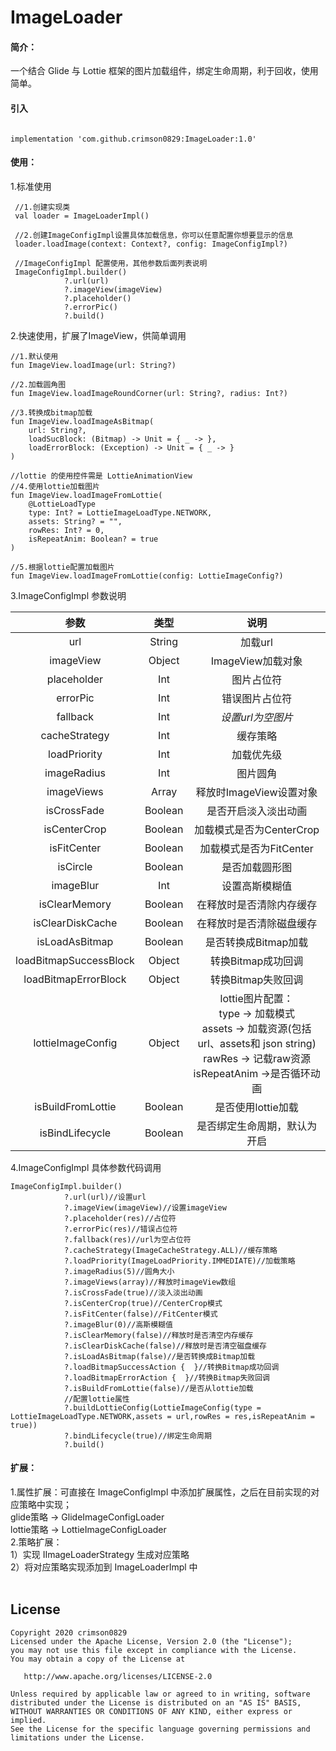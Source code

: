 # ImageLoader


#### 简介：
一个结合 Glide 与 Lottie 框架的图片加载组件，绑定生命周期，利于回收，使用简单。


#### 引入

```

implementation 'com.github.crimson0829:ImageLoader:1.0'

```

#### 使用：

1.标准使用

```
 //1.创建实现类
 val loader = ImageLoaderImpl()

 //2.创建ImageConfigImpl设置具体加载信息，你可以任意配置你想要显示的信息
 loader.loadImage(context: Context?, config: ImageConfigImpl?)

 //ImageConfigImpl 配置使用，其他参数后面列表说明
 ImageConfigImpl.builder()
            ?.url(url)
            ?.imageView(imageView)
            ?.placeholder()
            ?.errorPic()
            ?.build()
```

2.快速使用，扩展了ImageView，供简单调用

```
//1.默认使用
fun ImageView.loadImage(url: String?)

//2.加载圆角图
fun ImageView.loadImageRoundCorner(url: String?, radius: Int?)

//3.转换成bitmap加载
fun ImageView.loadImageAsBitmap(
    url: String?,
    loadSucBlock: (Bitmap) -> Unit = { _ -> },
    loadErrorBlock: (Exception) -> Unit = { _ -> }
)

//lottie 的使用控件需是 LottieAnimationView
//4.使用lottie加载图片
fun ImageView.loadImageFromLottie(
    @LottieLoadType
    type: Int? = LottieImageLoadType.NETWORK,
    assets: String? = "",
    rowRes: Int? = 0,
    isRepeatAnim: Boolean? = true
)

//5.根据lottie配置加载图片
fun ImageView.loadImageFromLottie(config: LottieImageConfig?)

```

3.ImageConfigImpl 参数说明

|          参数          |  类型   |                             说明                             |
| :--------------------: | :-----: | :----------------------------------------------------------: |
|          url           | String  |                           加载url                            |
|       imageView        | Object  |                      ImageView加载对象                       |
|      placeholder       |   Int   |                          图片占位符                          |
|        errorPic        |   Int   |                        错误图片占位符                        |
|        fallback        |   Int   |                      _设置url为空图片_                       |
|     cacheStrategy      |   Int   |                           缓存策略                           |
|      loadPriority      |   Int   |                          加载优先级                          |
|      imageRadius       |   Int   |                           图片圆角                           |
|       imageViews       |  Array  |                   释放时ImageView设置对象                    |
|      isCrossFade       | Boolean |                     是否开启淡入淡出动画                     |
|      isCenterCrop      | Boolean |                   加载模式是否为CenterCrop                   |
|      isFitCenter       | Boolean |                   加载模式是否为FitCenter                    |
|        isCircle        | Boolean |                        是否加载圆形图                        |
|       imageBlur        |   Int   |                        设置高斯模糊值                        |
|     isClearMemory      | Boolean |                   在释放时是否清除内存缓存                   |
|    isClearDiskCache    | Boolean |                   在释放时是否清除磁盘缓存                   |
|     isLoadAsBitmap     | Boolean |                     是否转换成Bitmap加载                     |
| loadBitmapSuccessBlock | Object  |                      转换Bitmap成功回调                      |
|  loadBitmapErrorBlock  | Object  |                      转换Bitmap失败回调                      |
|   lottieImageConfig    | Object  | lottie图片配置：<br />type -> 加载模式<br />assets -> 加载资源(包括url、assets和 json string)<br />rawRes -> 记载raw资源<br />isRepeatAnim ->是否循环动画 |
|   isBuildFromLottie    | Boolean |                      是否使用lottie加载                      |
|    isBindLifecycle     | Boolean |                 是否绑定生命周期，默认为开启                 |

4.ImageConfigImpl 具体参数代码调用

```
ImageConfigImpl.builder()
            ?.url(url)//设置url
            ?.imageView(imageView)//设置imageView
            ?.placeholder(res)//占位符
            ?.errorPic(res)//错误占位符
            ?.fallback(res)//url为空占位符
            ?.cacheStrategy(ImageCacheStrategy.ALL)//缓存策略
            ?.loadPriority(ImageLoadPriority.IMMEDIATE)//加载策略
            ?.imageRadius(5)//圆角大小
            ?.imageViews(array)//释放时imageView数组
            ?.isCrossFade(true)//淡入淡出动画
            ?.isCenterCrop(true)//CenterCrop模式
            ?.isFitCenter(false)//FitCenter模式
            ?.imageBlur(0)//高斯模糊值
            ?.isClearMemory(false)//释放时是否清空内存缓存
            ?.isClearDiskCache(false)//释放时是否清空磁盘缓存
            ?.isLoadAsBitmap(false)//是否转换成Bitmap加载
            ?.loadBitmapSuccessAction {  }//转换Bitmap成功回调
            ?.loadBitmapErrorAction {  }//转换Bitmap失败回调
            ?.isBuildFromLottie(false)//是否从lottie加载
            //配置lottie属性
            ?.buildLottieConfig(LottieImageConfig(type = LottieImageLoadType.NETWORK,assets = url,rowRes = res,isRepeatAnim = true))
            ?.bindLifecycle(true)//绑定生命周期
            ?.build()
```


#### 扩展：

1.属性扩展：可直接在 ImageConfigImpl 中添加扩展属性，之后在目前实现的对应策略中实现；<br />glide策略 -> GlideImageConfigLoader<br />lottie策略 -> LottieImageConfigLoader<br />2.策略扩展：<br />1）实现 IImageLoaderStrategy 生成对应策略<br />2）将对应策略实现添加到 ImageLoaderImpl 中<br />
<br />





## License

```
Copyright 2020 crimson0829
Licensed under the Apache License, Version 2.0 (the "License");
you may not use this file except in compliance with the License.
You may obtain a copy of the License at

   http://www.apache.org/licenses/LICENSE-2.0

Unless required by applicable law or agreed to in writing, software
distributed under the License is distributed on an "AS IS" BASIS,
WITHOUT WARRANTIES OR CONDITIONS OF ANY KIND, either express or implied.
See the License for the specific language governing permissions and
limitations under the License.
```


